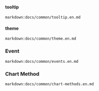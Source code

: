 #### tooltip

`markdown:docs/common/tooltip.en.md`

#### theme

`markdown:docs/common/theme.en.md`

### Event

`markdown:docs/common/events.en.md`

### Chart Method

`markdown:docs/common/chart-methods.en.md`
